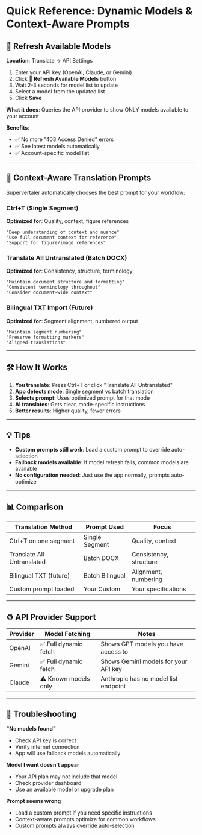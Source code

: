 # Quick Reference: Dynamic Models & Context-Aware Prompts

## 🔄 Refresh Available Models

**Location**: Translate → API Settings

1. Enter your API key (OpenAI, Claude, or Gemini)
2. Click **🔄 Refresh Available Models** button
3. Wait 2-3 seconds for model list to update
4. Select a model from the updated list
5. Click **Save**

**What it does**: Queries the API provider to show ONLY models available to your account

**Benefits**:
- ✅ No more "403 Access Denied" errors
- ✅ See latest models automatically
- ✅ Account-specific model list

---

## 🎯 Context-Aware Translation Prompts

Supervertaler automatically chooses the best prompt for your workflow:

### Ctrl+T (Single Segment)
**Optimized for**: Quality, context, figure references
```
"Deep understanding of context and nuance"
"Use full document context for reference"
"Support for figure/image references"
```

### Translate All Untranslated (Batch DOCX)
**Optimized for**: Consistency, structure, terminology
```
"Maintain document structure and formatting"
"Consistent terminology throughout"
"Consider document-wide context"
```

### Bilingual TXT Import (Future)
**Optimized for**: Segment alignment, numbered output
```
"Maintain segment numbering"
"Preserve formatting markers"
"Aligned translations"
```

---

## 🛠️ How It Works

1. **You translate**: Press Ctrl+T or click "Translate All Untranslated"
2. **App detects mode**: Single segment vs batch translation
3. **Selects prompt**: Uses optimized prompt for that mode
4. **AI translates**: Gets clear, mode-specific instructions
5. **Better results**: Higher quality, fewer errors

---

## 💡 Tips

- **Custom prompts still work**: Load a custom prompt to override auto-selection
- **Fallback models available**: If model refresh fails, common models are available
- **No configuration needed**: Just use the app normally, prompts auto-optimize

---

## 📊 Comparison

| Translation Method | Prompt Used | Focus |
|--------------------|-------------|-------|
| Ctrl+T on one segment | Single Segment | Quality, context |
| Translate All Untranslated | Batch DOCX | Consistency, structure |
| Bilingual TXT (future) | Batch Bilingual | Alignment, numbering |
| Custom prompt loaded | Your Custom | Your specifications |

---

## ⚙️ API Provider Support

| Provider | Model Fetching | Notes |
|----------|----------------|-------|
| OpenAI | ✅ Full dynamic fetch | Shows GPT models you have access to |
| Gemini | ✅ Full dynamic fetch | Shows Gemini models for your API key |
| Claude | ⚠️ Known models only | Anthropic has no model list endpoint |

---

## 🔧 Troubleshooting

**"No models found"**
- Check API key is correct
- Verify internet connection
- App will use fallback models automatically

**Model I want doesn't appear**
- Your API plan may not include that model
- Check provider dashboard
- Use an available model or upgrade plan

**Prompt seems wrong**
- Load a custom prompt if you need specific instructions
- Context-aware prompts optimize for common workflows
- Custom prompts always override auto-selection
